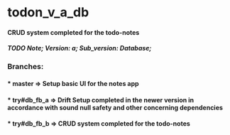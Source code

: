 # todon_v_a_db

#### CRUD system completed for the todo-notes

***TODO Note; Version: a; Sub_version: Database;***

### Branches:

#### * master => Setup basic UI for the notes app

#### * try#db_fb_a => Drift Setup completed in the newer version in accordance with sound null safety and other concerning dependencies

#### * try#db_fb_b => CRUD system completed for the todo-notes
